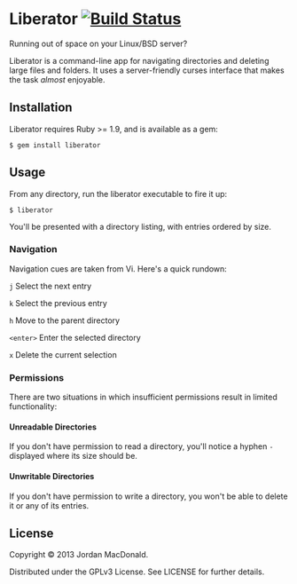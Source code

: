 # Liberator [![Build Status](https://travis-ci.org/jmacdonald/liberator.png)](https://travis-ci.org/jmacdonald/liberator)

Running out of space on your Linux/BSD server?

Liberator is a command-line app for navigating directories and deleting large files and folders. It uses a server-friendly curses interface that makes the task _almost_ enjoyable.

## Installation

Liberator requires Ruby >= 1.9, and is available as a gem:

```
$ gem install liberator
```

## Usage

From any directory, run the liberator executable to fire it up:

```
$ liberator
```

You'll be presented with a directory listing, with entries ordered by size.

### Navigation

Navigation cues are taken from Vi. Here's a quick rundown:

`j` Select the next entry

`k` Select the previous entry

`h` Move to the parent directory

`<enter>` Enter the selected directory

`x` Delete the current selection

### Permissions

There are two situations in which insufficient permissions result in limited functionality:

#### Unreadable Directories

If you don't have permission to read a directory, you'll notice a hyphen `-` displayed where its size should be.

#### Unwritable Directories

If you don't have permission to write a directory, you won't be able to delete it or any of its entries.

## License
Copyright &copy; 2013 Jordan MacDonald.

Distributed under the GPLv3 License. See LICENSE for further details.
